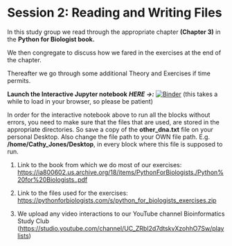 # Session 2: Reading and Writing Files

In this study group we read through the appropriate chapter **(Chapter 3)** in the **Python for Biologist book.** 

We then congregate to discuss how we fared in the exercises at the end of the chapter. 

Thereafter we go through some additional Theory and Exercises if time permits.

**Launch the Interactive Jupyter notebook** ***HERE ->:*** [![Binder](https://mybinder.org/badge_logo.svg)](https://mybinder.org/v2/gh/Bioinformatics-studyclub/Session_2_Reading-and-Writing-Files/main?filepath=Reading_and_Writing_Files.ipynb) (this takes a while to load in your browser, so please be patient)

In order for the interactive notebook above to run all the blocks without errors, you need to make sure that the files that are used, are stored in the appropriate directories.
So save a copy of the **other_dna.txt** file on your personal Desktop. Also change the file path to your OWN file path. E.g. **/home/Cathy_Jones/Desktop**, in every block where this file is supposed to run.

  1. Link to the book from which we do most of our exercises:
  https://ia800602.us.archive.org/18/items/PythonForBiologists./Python%20for%20Biologists..pdf

  2. Link to the files used for the exercises:
  https://pythonforbiologists.com/s/python_for_biologists_exercises.zip

  3. We upload any video interactions to our YouTube channel Bioinformatics Study Club 
  (https://studio.youtube.com/channel/UC_ZRbI2d7dtskvXzohhO7Sw/playlists)
